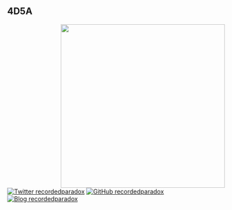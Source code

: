 <h2>4D5A</h2>
<img align='right' src="https://github-readme-stats.vercel.app/api?username=4D5A&show_icons=true&theme=dark" width="380">

[![Twitter recordedparadox](https://img.shields.io/twitter/follow/recordedparadox?style=flat-square)](https://twitter.com/recordedparadox)
[![GitHub recordedparadox](https://img.shields.io/github/followers/4D5A?label=follow%20github&style=flat-square)](https://github.com/4D5A)
[![Blog recordedparadox](https://img.shields.io/badge/Blog-follow-brightgreen)](https://medium.com/security-in-the-cloud)

<!--
**4D5A/4D5A** is a ✨ _special_ ✨ repository because its `README.md` (this file) appears on your GitHub profile.

Here are some ideas to get you started:

- 🔭 I’m currently working on ...
- 🌱 I’m currently learning ...
- 👯 I’m looking to collaborate on ...
- 🤔 I’m looking for help with ...
- 💬 Ask me about ...
- 📫 How to reach me: ...
- 😄 Pronouns: ...
- ⚡ Fun fact: ...
-->
